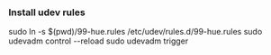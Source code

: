 ### Install udev rules

sudo ln -s $(pwd)/99-hue.rules /etc/udev/rules.d/99-hue.rules
sudo udevadm control --reload
sudo udevadm trigger
